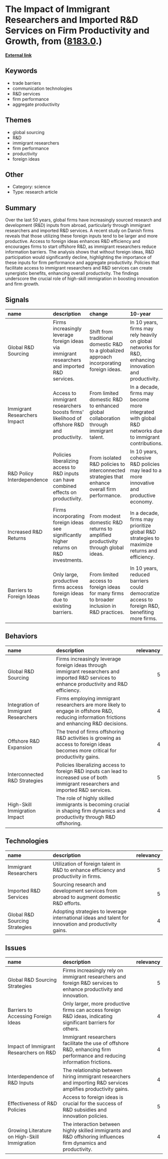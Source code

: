 # __The Impact of Immigrant Researchers and Imported R&D Services on Firm Productivity and Growth__, from ([8183.0](https://kghosh.substack.com/p/8183.0).)

__[External link](https://cepr.org/voxeu/columns/role-imported-rd-services-and-immigrant-researchers-firm-growth-evidence-denmark?utm_source=substack&utm_medium=email)__



## Keywords

* trade barriers
* communication technologies
* R&D services
* firm performance
* aggregate productivity

## Themes

* global sourcing
* R&D
* immigrant researchers
* firm performance
* productivity
* foreign ideas

## Other

* Category: science
* Type: research article

## Summary

Over the last 50 years, global firms have increasingly sourced research and development (R&D) inputs from abroad, particularly through immigrant researchers and imported R&D services. A recent study on Danish firms reveals that those utilizing these foreign inputs tend to be larger and more productive. Access to foreign ideas enhances R&D efficiency and encourages firms to start offshore R&D, as immigrant researchers reduce information barriers. The analysis shows that without foreign ideas, R&D participation would significantly decline, highlighting the importance of these inputs for firm performance and aggregate productivity. Policies that facilitate access to immigrant researchers and R&D services can create synergistic benefits, enhancing overall productivity. The findings underscore the crucial role of high-skill immigration in boosting innovation and firm growth.

## Signals

| name                         | description                                                                                    | change                                                                                         | 10-year                                                                                                | driving-force                                                                                         |   relevancy |
|:-----------------------------|:-----------------------------------------------------------------------------------------------|:-----------------------------------------------------------------------------------------------|:-------------------------------------------------------------------------------------------------------|:------------------------------------------------------------------------------------------------------|------------:|
| Global R&D Sourcing          | Firms increasingly leverage foreign ideas via immigrant researchers and imported R&D services. | Shift from traditional domestic R&D to a globalized approach incorporating foreign ideas.      | In 10 years, firms may rely heavily on global networks for R&D, enhancing innovation and productivity. | The need for diverse ideas and efficiency in R&D investments drives firms to seek foreign inputs.     |           4 |
| Immigrant Researchers Impact | Access to immigrant researchers boosts firms' likelihood of offshore R&D and productivity.     | From limited domestic R&D to enhanced global collaboration through immigrant talent.           | In a decade, firms may become more integrated with global R&D networks due to immigrant contributions. | The demand for specialized skills and knowledge drives firms to hire immigrant researchers.           |           5 |
| R&D Policy Interdependence   | Policies liberalizing access to R&D inputs can have combined effects on productivity.          | From isolated R&D policies to interconnected strategies that enhance overall firm performance. | In 10 years, cohesive R&D policies may lead to a more innovative and productive economy.               | The recognition of interdependencies in R&D inputs motivates comprehensive policy development.        |           4 |
| Increased R&D Returns        | Firms incorporating foreign ideas see significantly higher returns on R&D investments.         | From modest domestic R&D returns to amplified productivity through global ideas.               | In a decade, firms may prioritize global R&D strategies to maximize returns and efficiency.            | The pursuit of competitive advantage and higher productivity drives firms towards foreign R&D inputs. |           4 |
| Barriers to Foreign Ideas    | Only large, productive firms access foreign ideas due to existing barriers.                    | From limited access to foreign ideas for many firms to broader inclusion in R&D practices.     | In 10 years, reduced barriers could democratize access to foreign R&D, benefiting more firms.          | The push for inclusivity and competitiveness in innovation encourages reducing access barriers.       |           3 |

## Behaviors

| name                                 | description                                                                                                                                   |   relevancy |
|:-------------------------------------|:----------------------------------------------------------------------------------------------------------------------------------------------|------------:|
| Global R&D Sourcing                  | Firms increasingly leverage foreign ideas through immigrant researchers and imported R&D services to enhance productivity and R&D efficiency. |           5 |
| Integration of Immigrant Researchers | Firms employing immigrant researchers are more likely to engage in offshore R&D, reducing information frictions and enhancing R&D decisions.  |           4 |
| Offshore R&D Expansion               | The trend of firms offshoring R&D activities is growing as access to foreign ideas becomes more critical for productivity gains.              |           4 |
| Interconnected R&D Strategies        | Policies liberalizing access to foreign R&D inputs can lead to increased use of both immigrant researchers and imported R&D services.         |           5 |
| High-Skill Immigration Impact        | The role of highly skilled immigrants is becoming crucial in shaping firm dynamics and productivity through R&D offshoring.                   |           4 |

## Technologies

| name                           | description                                                                                           |   relevancy |
|:-------------------------------|:------------------------------------------------------------------------------------------------------|------------:|
| Immigrant Researchers          | Utilization of foreign talent in R&D to enhance efficiency and productivity in firms.                 |           5 |
| Imported R&D Services          | Sourcing research and development services from abroad to augment domestic R&D efforts.               |           5 |
| Global R&D Sourcing Strategies | Adopting strategies to leverage international ideas and talent for innovation and productivity gains. |           4 |

## Issues

| name                                         | description                                                                                                              |   relevancy |
|:---------------------------------------------|:-------------------------------------------------------------------------------------------------------------------------|------------:|
| Global R&D Sourcing Strategies               | Firms increasingly rely on immigrant researchers and foreign R&D services to enhance productivity and innovation.        |           5 |
| Barriers to Accessing Foreign Ideas          | Only larger, more productive firms can access foreign R&D ideas, indicating significant barriers for others.             |           4 |
| Impact of Immigrant Researchers on R&D       | Immigrant researchers facilitate the use of offshore R&D, enhancing firm performance and reducing information frictions. |           4 |
| Interdependence of R&D Inputs                | The relationship between hiring immigrant researchers and importing R&D services amplifies productivity gains.           |           4 |
| Effectiveness of R&D Policies                | Access to foreign ideas is crucial for the success of R&D subsidies and innovation policies.                             |           5 |
| Growing Literature on High-Skill Immigration | The interaction between highly skilled immigrants and R&D offshoring influences firm dynamics and productivity.          |           4 |